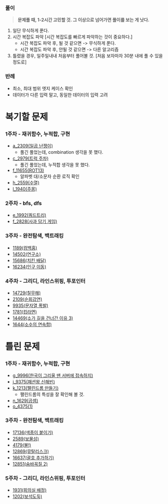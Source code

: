 ### 풀이

> **문제풀 때, 1-2시간 고민할 것. 그 이상으로 넘어가면 풀이를 보는 게 낫다.**

1. 일단 무식하게 푼다.
2. 시간 복잡도 파악 [시간 복잡도를 빠르게 파악하는 것이 중요하다.]
    - 시간 복잡도 파악 후, 될 것 같으면 -> 무식하게 푼다.
    - 시간 복잡도 파악 후, 안될 것 같으면 -> 다른 알고리즘
3. 틀렸을 경우, 일주일내내 처음부터 풀어볼 것. [처음 보자마자 30분 내에 풀 수 있을 정도로]

### 반례

- 최소, 최대 범위 엣지 케이스 확인
- 데이터가 다른 입력 말고, 동일한 데이터의 입력 고려

# 복기할 문제

### 1주차 - 재귀함수, 누적합, 구현

- [a_2309(일곱 난쟁이)](https://www.acmicpc.net/problem/2309)
    - 풀긴 풀었는데, combination 생각을 못 했다.
- [c_2979(트럭 주차)](https://www.acmicpc.net/problem/2979)
    - 풀긴 풀었는데, 누적합 생각을 못 했다.
- [f_11655(ROT13)](https://www.acmicpc.net/problem/11655)
    - 알파벳 대/소문자 순환 로직 확인
- [h_2559(수열)](https://www.acmicpc.net/problem/2559)
- [l_1940(주몽)](https://www.acmicpc.net/problem/1940)

### 2주차 - bfs, dfs

- [e_1992(쿼드트리)](https://www.acmicpc.net/problem/1992)
- [f_2828(사과 담기 게임)](https://www.acmicpc.net/problem/2828)

### 3주차 - 완전탐색, 백트래킹

- [1189(컴백홈)](https://www.acmicpc.net/problem/1189)
- [14502(연구소)](https://www.acmicpc.net/problem/14502)
- [15686(치킨 배달)](https://www.acmicpc.net/problem/15686)
- [16234(인구 이동)](https://www.acmicpc.net/problem/16234)

### 4주차 - 그리디, 라인스위핑, 투포인터

- [14729(칠무해)](https://www.acmicpc.net/problem/14729)
- [2109(순회강연)](https://www.acmicpc.net/problem/2109)
- [9935(문자열 폭발)](https://www.acmicpc.net/problem/9935)
- [1781(컵라면)](https://www.acmicpc.net/problem/1781)
- [14469(소가 길을 건너간 이유 3)](https://www.acmicpc.net/problem/14469)
- [1644(소수의 연속합)](https://www.acmicpc.net/problem/1644)

# 틀린 문제

### 1주차 - 재귀함수, 누적합, 구현

- [g_9996(한국이 그리울 땐 서버에 접속하지)](https://www.acmicpc.net/problem/9996)
- [j_9375(패션왕 신해빈)](https://www.acmicpc.net/problem/9375)
- [k_1213(팰린드롬 만들기)](https://www.acmicpc.net/problem/1213)
    - 팰린드롬의 특성을 잘 확인해 볼 것.
- [n_1629(곱셈)](https://www.acmicpc.net/problem/1629)
- [o_4375(1)](https://www.acmicpc.net/problem/4375)

### 3주차 - 완전탐색, 백트래킹

- [17136(색종이 붙이기)](https://www.acmicpc.net/problem/17136)
- [2589(보물섬)](https://www.acmicpc.net/problem/2589)
- [4179(불!)](https://www.acmicpc.net/problem/4179)
- [12869(뮤탈리스크)](https://www.acmicpc.net/problem/12869)
- [16637(괄호 추가하기)](https://www.acmicpc.net/problem/16637)
- [12851(숨바꼭질 2)](https://www.acmicpc.net/problem/12851)

### 5주차 - 그리디, 라인스위핑, 투포인터

- [1931(회의실 배정)](https://www.acmicpc.net/problem/1931)
- [1202(보석도둑)](https://www.acmicpc.net/problem/1202)
